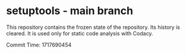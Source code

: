 # setuptools - main branch

This repository contains the frozen state of the repository.
Its history is cleared. It is used only for static code
analysis with Codacy.

Commit Time: 1717690454